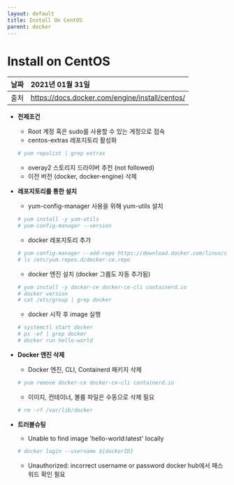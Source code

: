 ```yaml
---
layout: default
title: Install On CentOS
parent: docker
---
```


# Install on CentOS

| 날짜 | 2021년 01월 31일 |
|:----------|:-------------------------------------|
| 출처 | https://docs.docker.com/engine/install/centos/ |

- **전제조건**
    - Root 계정 혹은 sudo를 사용할 수 있는 계정으로 접속
    - centos-extras 레포지토리 활성화

    ```bash
    # yum repolist | grep extras
    ```

    - overay2 스토리지 드라이버 추천 (not followed)
    - 이전 버전 (docker, docker-engine) 삭제
- **레포지토리를 통한 설치**
    - yum-config-manager 사용을 위해 yum-utils 설치

    ```bash
    # yum install -y yum-utils
    # yum-config-manager --version
    ```

    - docker 레포지토리 추가

    ```bash
    # yum-config-manager --add-repo https://download.docker.com/linux/centos/docker-ce.repo
    # ls /etc/yum.repos.d/docker-ce.repo
    ```

    - docker 엔진 설치 (docker 그룹도 자동 추가됨)

    ```bash
    # yum install -y docker-ce docker-ce-cli containerd.io
    # docker version
    # cat /etc/group | grep docker
    ```

    - docker 시작 후 image 실행

    ```bash
    # systemctl start docker
    # ps -ef | grep docker
    # docker run hello-world
    ```

- **Docker 엔진 삭제**
    - Docker 엔진, CLI, Containerd 패키지 삭제

    ```bash
    # yum remove docker-ce docker-ce-cli containerd.io
    ```

    - 이미지, 컨테이너, 볼륨 파일은 수동으로 삭제 필요

    ```bash
    # rm -rf /var/lib/docker
    ```

- **트러블슈팅**
    - Unable to find image 'hello-world:latest' locally

    ```bash
    # docker login --username ${dockerID}
    ```

    - Unauthorized: incorrect username or password
    docker hub에서 패스워드 확인 필요
